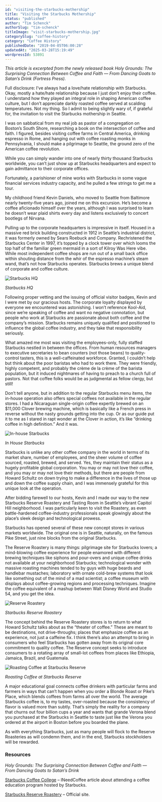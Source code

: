 ```yaml
---
id: "visiting-the-starbucks-mothership"
title: "Visiting the Starbucks Mothership"
status: "published"
author: "Tim Schenck"
authorSlug: "tim-schenck"
titleImage: "visit-starbucks-mothership.jpg"
categorySlug: "coffee-history"
category: "Coffee History"
publishedDate: "2019-04-05T06:00:28"
updatedAt: "2025-03-28T15:19:49"
wordpressId: 53891
---
```


*This article is excerpted from the newly released book Holy Grounds: The Surprising Connection Between Coffee and Faith — From Dancing Goats to Satan’s Drink (Fortress Press).*

Full disclosure: I’ve always had a love/hate relationship with Starbucks. Okay, mostly a hate/hate relationship because I just don’t enjoy their coffee. I understand how they played an integral role in shaping American coffee culture, but I don’t appreciate darkly roasted coffee served at scalding temperatures. Not my thing. So I admit to being slightly wary of, if grateful for, the invitation to visit the Starbucks mothership in Seattle.

I was on sabbatical from my real job as pastor of a congregation on Boston’s South Shore, researching a book on the intersection of coffee and faith. I figured, besides visiting coffee farms in Central America, drinking espresso in Rome, and hanging out with coffee roasting monks in Pennsylvania, I should make a pilgrimage to Seattle, the ground zero of the American coffee revolution.

While you can simply wander into one of nearly thirty thousand Starbucks worldwide, you can’t just show up at Starbucks headquarters and expect to gain admittance to their corporate offices.

Fortunately, a parishioner of mine works with Starbucks in some vague financial services industry capacity, and he pulled a few strings to get me a tour.

My childhood friend Kevin Daniels, who moved to Seattle from Baltimore nearly twenty-five years ago, joined me on this excursion. He’s become a coffee aficionado himself over the years, although I was surprised to learn he doesn’t wear plaid shirts every day and listens exclusively to concert bootlegs of Nirvana.

Pulling up to the corporate headquarters is impressive in itself. Housed in a massive red brick building constructed in 1912 in Seattle’s industrial district, it was formerly owned by Sears Roebuck and Company. Rechristened the Starbucks Center in 1997, it’s topped by a clock tower over which looms the top half of the familiar green mermaid in a sort of Kilroy Was Here vibe. While most independent coffee shops are run out of a small back office within shouting distance from the whir of the espresso machine’s steam wand, that’s not how Starbucks operates. Starbucks brews a unique blend of corporate and coffee culture.

![Starbucks HQ](StarbucksHQ_650.jpg)

*Starbucks HQ*

Following proper vetting and the issuing of official visitor badges, Kevin and I were met by our gracious hosts. The corporate loyalty displayed by everyone we encountered was astonishing. I won’t reference Kool-Aid, since we’re speaking of coffee and want no negative connotation, but people who work at Starbucks are passionate about both coffee and the company’s mission. Starbucks remains uniquely qualified and positioned to influence the global coffee industry, and they take that responsibility seriously.

What amazed me most was visiting the employees-only, fully staffed Starbucks nestled in between the offices. From human resources managers to executive secretaries to bean counters (not those beans) to quality-control tasters, this is a well-caffeinated workforce. Granted, I couldn’t help but think about the poor baristas who had to work there. They were friendly, highly competent, and probably the crème de la crème of the barista population, but it induced nightmares of having to preach to a church full of pastors. Not that coffee folks would be as judgmental as fellow clergy, but still!

Don’t tell anyone, but in addition to the regular Starbucks menu items, the in-house operation also offers special coffees not available in the regular stores. I had a Nicaraguan single-origin coffee expertly brewed on an $11,000 Clover brewing machine, which is basically like a French press in reverse without the nasty grounds getting into the cup. Or as our guide put it to me as I stared in rapt wonder at the Clover in action, it’s like “drinking coffee in high definition.” And it was.

![In-house Starbucks ](InhouseStarbucks650.jpg)

*In House Starbucks*

Starbucks is unlike any other coffee company in the world in terms of its market share, number of employees, and the sheer volume of coffee sourced, roasted, brewed, and served. Yes, they maintain their status as a hugely profitable global corporation. You may or may not love their coffee, and you may or may not love their methods, but there are people from Howard Schultz on down trying to make a difference in the lives of those up and down the coffee supply chain, and I was immensely grateful for this unique look at the operation.

After bidding farewell to our hosts, Kevin and I made our way to the new Starbucks Reserve Roastery and Tasting Room in Seattle’s vibrant Capitol Hill neighborhood. I was particularly keen to visit the Roastery, as even battle-hardened coffee-industry professionals speak glowingly about the place’s sleek design and technological prowess.

Starbucks has opened several of these new concept stores in various markets worldwide. The original one is in Seattle, naturally, on the famous Pike Street, just nine blocks from the original Starbucks.

The Reserve Roastery is many things: pilgrimage site for Starbucks lovers; a mind-blowing coffee experience for people enamored with different brewing techniques like siphons and pour-overs and unique coffee drinks not available at your neighborhood Starbucks; technological wonder with massive roasting machines tended to by guys with huge beards and handlebar mustaches; laboratory with ornate cold-brew systems that look like something out of the mind of a mad scientist; a coffee museum with displays about coffee-growing regions and processing techniques. Imagine the coffee equivalent of a mashup between Walt Disney World and Studio 54, and you get the idea.

![Reserve Roastery](Roastery650.jpg)

*Starbucks Reserve Roastery*

The concept behind the Reserve Roastery stores is to return to what Howard Schultz talks about as the “theater of coffee.” These are meant to be destinations, not drive-throughs; places that emphasize coffee as an experience, not just a caffeine fix. I think there’s also an attempt to bring in consumers who feel Starbucks has gotten away from its original core commitment to quality coffee. The Reserve concept seeks to introduce consumers to a rotating array of small-lot coffees from places like Ethiopia, Jamaica, Brazil, and Guatemala.

![Roasting Coffee at Starbucks Reserve](Roastery2_650.jpg)

*Roasting Coffee at Starbucks Reserve*

A major educational goal connects coffee drinkers with particular farms and farmers in ways that can’t happen when you order a Blonde Roast or Pike’s Place, which blends coffees from farms all over the world. The average Starbucks coffee is, to my tastes, over-roasted because the consistency of flavor is valued more than subtly. That’s simply the reality for a company that churns out four billion cups a year and wants that grande Verona blend you purchased at the Starbucks in Seattle to taste just like the Verona you ordered at the airport in Boston before you boarded the plane.

As with everything Starbucks, just as many people will flock to the Reserve Roasteries as will condemn them, and in the end, Starbucks stockholders will be rewarded.

### Resources

*Holy Grounds: The Surprising Connection Between Coffee and Faith — From Dancing Goats to Satan’s Drink*

[Starbucks Coffee College](http://ineedcoffee.com/starbucks-coffee-college/) – INeedCoffee article about attending a coffee education program hosted by Starbucks.

[Starbucks Reserve Roastery](https://www.starbucksreserve.com/) – Official site.